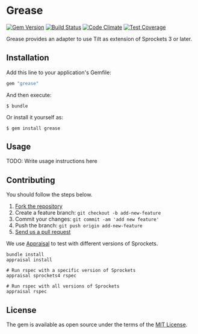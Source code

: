 # Grease

[![Gem Version](https://badge.fury.io/rb/grease.svg)](http://badge.fury.io/rb/grease)
[![Build Status](https://travis-ci.org/yasaichi/grease.svg?branch=master)](https://travis-ci.org/yasaichi/grease)
[![Code Climate](https://codeclimate.com/github/yasaichi/grease/badges/gpa.svg)](https://codeclimate.com/github/yasaichi/grease)
[![Test Coverage](https://codeclimate.com/github/yasaichi/grease/badges/coverage.svg)](https://codeclimate.com/github/yasaichi/grease/coverage)

Grease provides an adapter to use Tilt as extension of Sprockets 3 or later.

## Installation

Add this line to your application's Gemfile:

```ruby
gem "grease"
```

And then execute:

```
$ bundle
```

Or install it yourself as:

```
$ gem install grease
```

## Usage

TODO: Write usage instructions here

## Contributing

You should follow the steps below.

1. [Fork the repository](https://help.github.com/articles/fork-a-repo/)
2. Create a feature branch: `git checkout -b add-new-feature`
3. Commit your changes: `git commit -am 'add new feature'`
4. Push the branch: `git push origin add-new-feature`
4. [Send us a pull request](https://help.github.com/articles/using-pull-requests/)

We use [Appraisal](https://github.com/thoughtbot/appraisal) to test with different versions of Sprockets.

```shell
bundle install
appraisal install

# Run rspec with a specific version of Sprockets
appraisal sprockets4 rspec

# Run rspec with all versions of Sprockets
appraisal rspec
```

## License

The gem is available as open source under the terms of the [MIT License](http://opensource.org/licenses/MIT).

